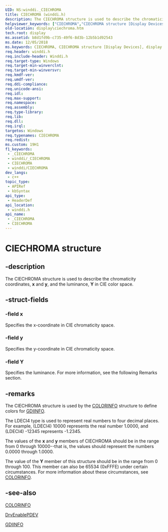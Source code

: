```yaml
---
UID: NS:winddi._CIECHROMA
title: CIECHROMA (winddi.h)
description: The CIECHROMA structure is used to describe the chromaticity coordinates, x and y, and the luminance, Y in CIE color space.
helpviewer_keywords: ["CIECHROMA","CIECHROMA structure [Display Devices]","display.ciechroma","grstrcts_b0ffd3e4-c5c0-40f8-9272-1decae47108d.xml","winddi/CIECHROMA"]
old-location: display\ciechroma.htm
tech.root: display
ms.assetid: b8d1fd9b-c735-49f6-8d3b-12b5b1d92543
ms.date: 12/05/2018
ms.keywords: CIECHROMA, CIECHROMA structure [Display Devices], display.ciechroma, grstrcts_b0ffd3e4-c5c0-40f8-9272-1decae47108d.xml, winddi/CIECHROMA
req.header: winddi.h
req.include-header: Winddi.h
req.target-type: Windows
req.target-min-winverclnt: 
req.target-min-winversvr: 
req.kmdf-ver: 
req.umdf-ver: 
req.ddi-compliance: 
req.unicode-ansi: 
req.idl: 
req.max-support: 
req.namespace: 
req.assembly: 
req.type-library: 
req.lib: 
req.dll: 
req.irql: 
targetos: Windows
req.typenames: CIECHROMA
req.redist: 
ms.custom: 19H1
f1_keywords:
 - _CIECHROMA
 - winddi/_CIECHROMA
 - CIECHROMA
 - winddi/CIECHROMA
dev_langs:
 - c++
topic_type:
 - APIRef
 - kbSyntax
api_type:
 - HeaderDef
api_location:
 - winddi.h
api_name:
 - _CIECHROMA
 - CIECHROMA
---
```


# CIECHROMA structure


## -description

The CIECHROMA structure is used to describe the chromaticity coordinates, <b>x</b> and <b>y</b>, and the luminance, <b>Y</b> in CIE color space.

## -struct-fields

### -field x

Specifies the x-coordinate in CIE chromaticity space.

### -field y

Specifies the y-coordinate in CIE chromaticity space.

### -field Y

Specifies the luminance. For more information, see the following Remarks section.

## -remarks

The CIECHROMA structure is used by the <a href="/windows/desktop/api/winddi/ns-winddi-colorinfo">COLORINFO</a> structure to define colors for <a href="/windows/desktop/api/winddi/ns-winddi-gdiinfo">GDIINFO</a>.

The LDECI4 type is used to represent real numbers to four decimal places. For example, (LDECI4) 10000 represents the real number 1.0000, and (LDECI4) -12345 represents -1.2345.

The values of the <b>x</b> and <b>y</b> members of CIECHROMA should be in the range from 0 through 10000--that is, the values should represent the numbers 0.0000 through 1.0000. 

The value of the <b>Y</b> member of this structure should be in the range from 0 through 100. This member can also be 65534 (0xFFFE) under certain circumstances. For more information about these circumstances, see <a href="/windows/desktop/api/winddi/ns-winddi-colorinfo">COLORINFO</a>.

## -see-also

<a href="/windows/desktop/api/winddi/ns-winddi-colorinfo">COLORINFO</a>



<a href="/windows/desktop/api/winddi/nf-winddi-drvenablepdev">DrvEnablePDEV</a>



<a href="/windows/desktop/api/winddi/ns-winddi-gdiinfo">GDIINFO</a>

